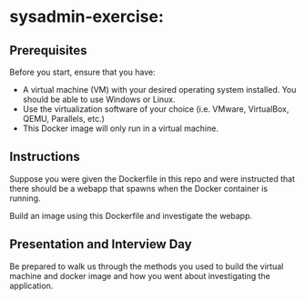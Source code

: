 # sysadmin-exercise:

## Prerequisites

Before you start, ensure that you have:

- A virtual machine (VM) with your desired operating system installed.  You should be able to use Windows or Linux.
- Use the virtualization software of your choice (i.e. VMware, VirtualBox, QEMU, Parallels, etc.)
- This Docker image will only run in a virtual machine.

## Instructions

Suppose you were given the Dockerfile in this repo and were instructed that there should be a webapp that spawns when the Docker container is running.

Build an image using this Dockerfile and investigate the webapp.
   
## Presentation and Interview Day

Be prepared to walk us through the methods you used to build the virtual machine and docker image and how you went about investigating the application.


